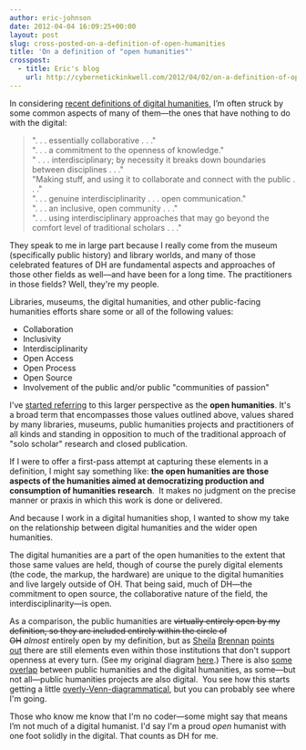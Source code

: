 ```yaml
---
author: eric-johnson
date: 2012-04-04 16:09:25+00:00
layout: post
slug: cross-posted-on-a-definition-of-open-humanities
title: 'On a definition of "open humanities"'
crosspost:
  - title: Eric's blog
    url: http://cybernetickinkwell.com/2012/04/02/on-a-definition-of-open-humanities/
---
```


In considering [recent definitions of digital humanities](http://dayofdh2012.artsrn.ualberta.ca/dh/), I’m often struck by some common aspects of many of them&mdash;the ones that have nothing to do with the digital:


>". . . essentially collaborative . . ."<br>
". . . a commitment to the openness of knowledge."<br>
" . . . interdisciplinary; by necessity it breaks down boundaries between disciplines . . ."<br>
"Making stuff, and using it to collaborate and connect with the public . . ."<br>
". . . genuine interdisciplinarity . . . open communication."<br>
". . . an inclusive, open community . . ."<br>
". . . using interdisciplinary approaches that may go beyond the comfort level of traditional scholars . . ."


They speak to me in large part because I really come from the museum (specifically public history) and library worlds, and many of those celebrated features of DH are fundamental aspects and approaches of those other fields as well&mdash;and have been for a long time. The practitioners in those fields? Well, they're my people.

Libraries, museums, the digital humanities, and other public-facing humanities efforts share some or all of the following values:

* Collaboration
* Inclusivity
* Interdisciplinarity
* Open Access
* Open Process
* Open Source
* Involvement of the public and/or public "communities of passion"

I've [started referring](http://twitter.com/#!/ericdmj/status/178195525995212801) to this larger perspective as the **open humanities**. It's a broad term that encompasses those values outlined above, values shared by many libraries, museums, public humanities projects and practitioners of all kinds and standing in opposition to much of the traditional approach of "solo scholar" research and closed publication.

If I were to offer a first-pass attempt at capturing these elements in a definition, I might say something like: **the open humanities are those aspects of the humanities aimed at democratizing production and consumption of humanities research**.  It makes no judgment on the precise manner or praxis in which this work is done or delivered.

And because I work in a digital humanities shop, I wanted to show my take on the relationship between digital humanities and the wider open humanities.

The digital humanities are a part of the open humanities to the extent that those same values are held, though of course the purely digital elements (the code, the markup, the hardware) are unique to the digital humanities and live largely outside of OH. That being said, much of DH&mdash;the commitment to open source, the collaborative nature of the field, the interdisciplinarity&mdash;is open.

As a comparison, the public humanities are <del>virtually entirely open by my definition, so they are included entirely within the circle of OH</del> _almost_ entirely open by my definition, but as [Sheila](https://twitter.com/#!/sherah1918/statuses/186901407658541056) [Brennan](https://twitter.com/#!/sherah1918/statuses/186901686269378561) [points out](https://twitter.com/#!/sherah1918/statuses/186940805565526016) there are still elements even within those institutions that don't support openness at every turn. (See my original diagram [here](http://cybernetickinkwell.com/wp-content/uploads/2012/04/openhumanities2.jpg).) There is also [some overlap](https://twitter.com/#!/ericdmj/status/182536251876966400) between public humanities and the digital humanities, as some&mdash;but not all&mdash;public humanities projects are also digital.  You see how this starts getting a little [overly-Venn-diagrammatical](http://venndiagrams.tumblr.com/), but you can probably see where I'm going.

Those who know me know that I'm no coder&mdash;some might say that means I’m not much of a digital humanist. I'd say I'm a proud _open_ humanist with one foot solidly in the digital. That counts as DH for me.
